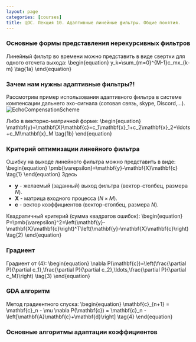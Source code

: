 ```yaml
---
layout: page
categories: [courses]
title: ЦОС. Лекция 10. Адаптивные линейные фильтры. Общие понятия.
---
```


### Основные формы представления нерекурсивных фильтров

Линейный фильтр во времени можно представить в виде свертки для одного отсчета выхода:
\begin{equation}
y_k=\sum_{m=0}^{M-1}c_mx_{k-m} \tag{1a}
\end{equation}

### Зачем нам нужны адаптивные фильтры?!
Рассмотрим пример использования адаптивного фильтра в системе компенсации дальнего эхо-сигнала (сотовая связь, skype, Discord,...).
![EchoCompensationScheme](https://drive.google.com/uc?export=view&id=1JUDjNms5voS-LshRlNdYck4sScOl6Aqf)

Либо в векторно-матричной форме:
\begin{equation}
\mathbf{y}=\mathbf{X}\mathbf{c}=c_1\mathbf{x}_1+c_2\mathbf{x}_2+\ldots +c_M\mathbf{x}_M \tag{1b}
\end{equation}

### Критерий оптимизации линейного фильтра

Ошибку на выходе линейного фильтра можно представить в виде:
\begin{equation}
\pmb{\varepsilon}=\mathbf{y}-\mathbf{X}\mathbf{c} \tag{1}
\end{equation}
Здесь 
* $\mathbf{y}$ - желаемый (заданный) выход фильтра (вектор-столбец, размера $N$).
* $\mathbf{X}$ - матрица входного процесса ($N\times M$).
* $\mathbf{c}$ - вектор коэффициентов (вектор-столбец, размера $N$).

Квадратичный критерий (сумма квадратов ошибок):
\begin{equation}
P=\pmb{\varepsilon}^2=\left(\mathbf{y}-\mathbf{X}\mathbf{c}\right)^T\left(\mathbf{y}-\mathbf{X}\mathbf{c}\right) \tag{2}
\end{equation}


### Градиент

Градиент от (4):
\begin{equation}
\nabla P(\mathbf{c})=\left(\frac{\partial P}{\partial c_1},\frac{\partial P}{\partial c_2},\ldots,\frac{\partial P}{\partial c_M}\right) \tag{3}
\end{equation}

### GDA алгоритм

Метод градиентного спуска:
\begin{equation}
\mathbf{c}_{n+1} = \mathbf{c}_n - \mu \nabla P(\mathbf{c}) = \mathbf{c}_n - \left[\mathbf{A}\mathbf{c}+\mathbf{d}\right] \tag{4}
\end{equation}

### Основные алгоритмы адаптации коэффициентов


